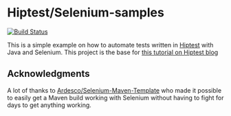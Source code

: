 Hiptest/Selenium-samples
========================
[![Build Status](https://travis-ci.org/hiptest/selenium-sample.svg)](https://travis-ci.org/hiptest/selenium-sample)

This is a simple example on how to automate tests written in [Hiptest](http://hiptest.net) with Java and Selenium.
This project is the base for [this tutorial on Hiptest blog](http://blog.hiptest.net/2015/10/30/tutorial-a-simple-selenium-test-from-hiptest/)

Acknowledgments
---------------

A lot of thanks to [Ardesco/Selenium-Maven-Template](https://github.com/Ardesco/Selenium-Maven-Template) who made it possible to easily get a Maven build working with Selenium without having to fight for days to get anything working.
